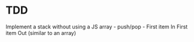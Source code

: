 # TDD

Implement a stack without using a JS array - push/pop - First item In First item Out (similar to an array)
